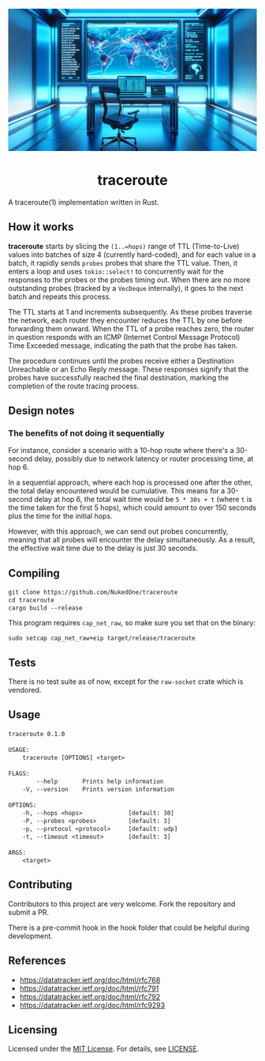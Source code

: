 ![traceroute](traceroute.png)

<h1 align="center">
traceroute
</h1>

A traceroute(1) implementation written in Rust.

## How it works

**traceroute** starts by slicing the `(1..=hops)` range of TTL (Time-to-Live) values into batches of size 4 (currently hard-coded), and for each value in a batch, it rapidly sends `probes` probes that share the TTL value. Then, it enters a loop and uses `tokio::select!` to concurrently wait for the responses to the probes or the probes timing out. When there are no more outstanding probes (tracked by a `VecDeque` internally), it goes to the next batch and repeats this process. 

The TTL starts at 1 and increments subsequently. As these probes traverse the network, each router they encounter reduces the TTL by one before forwarding them onward. When the TTL of a probe reaches zero, the router in question responds with an ICMP (Internet Control Message Protocol) Time Exceeded message, indicating the path that the probe has taken.

The procedure continues until the probes receive either a Destination Unreachable or an Echo Reply message. These responses signify that the probes have successfully reached the final destination, marking the completion of the route tracing process.

## Design notes

### The benefits of not doing it sequentially

For instance, consider a scenario with a 10-hop route where there's a 30-second delay, possibly due to network latency or router processing time, at hop 6.

In a sequential approach, where each hop is processed one after the other, the total delay encountered would be cumulative. This means for a 30-second delay at hop 6, the total wait time would be `5 * 30s + t` (where `t` is the time taken for the first 5 hops), which could amount to over 150 seconds plus the time for the initial hops.

However, with this approach, we can send out probes concurrently, meaning that all probes will encounter the delay simultaneously. As a result, the effective wait time due to the delay is just 30 seconds.

## Compiling

```
git clone https://github.com/NukedOne/traceroute
cd traceroute
cargo build --release
```

This program requires `cap_net_raw`, so make sure you set that on the binary:

```
sudo setcap cap_net_raw+eip target/release/traceroute
```

## Tests

There is no test suite as of now, except for the `raw-socket` crate which is vendored.

## Usage

```
traceroute 0.1.0

USAGE:
    traceroute [OPTIONS] <target>

FLAGS:
        --help       Prints help information
    -V, --version    Prints version information

OPTIONS:
    -h, --hops <hops>             [default: 30]
    -P, --probes <probes>         [default: 3]
    -p, --protocol <protocol>     [default: udp]
    -t, --timeout <timeout>       [default: 3]

ARGS:
    <target>
```

## Contributing

Contributors to this project are very welcome. Fork the repository and submit a PR.

There is a pre-commit hook in the hook folder that could be helpful during development.

## References

- https://datatracker.ietf.org/doc/html/rfc768
- https://datatracker.ietf.org/doc/html/rfc791
- https://datatracker.ietf.org/doc/html/rfc792
- https://datatracker.ietf.org/doc/html/rfc9293

## Licensing

Licensed under the [MIT License](https://opensource.org/licenses/MIT). For details, see [LICENSE](https://github.com/NukedOne/traceroute/blob/master/LICENSE).
